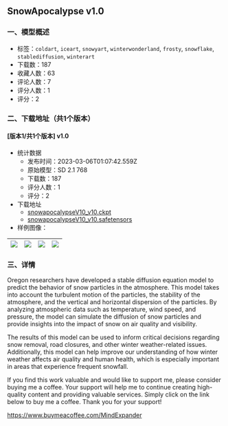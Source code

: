 ## SnowApocalypse v1.0
### 一、模型概述

- 标签：`coldart`, `iceart`, `snowyart`, `winterwonderland`, `frosty`, `snowflake`, `stablediffusion`, `winterart`
- 下载数：187
- 收藏人数：63
- 评论人数：7
- 评分人数：1
- 评分：2

### 二、下载地址（共1个版本）

#### [版本1/共1个版本] v1.0

- 统计数据
  - 发布时间：2023-03-06T01:07:42.559Z
  - 原始模型：SD 2.1 768
  - 下载数：187
  - 评分人数：1
  - 评分：2
- 下载地址
  - [snowapocalypseV10_v10.ckpt](https://civitai.com/api/download/models/19077?type=Model&format=PickleTensor&size=full&fp=fp16)
  - [snowapocalypseV10_v10.safetensors](https://civitai.com/api/download/models/19077)
- 样例图像：

| <img src="https://image.civitai.com/xG1nkqKTMzGDvpLrqFT7WA/8202f165-c85a-4c6c-6e4a-5ae7e0f6d400/width=450/199598.jpeg" /> | <img src="https://image.civitai.com/xG1nkqKTMzGDvpLrqFT7WA/579d9a4e-8a38-4ca8-7775-d4329a6a1000/width=450/199614.jpeg" /> | <img src="https://image.civitai.com/xG1nkqKTMzGDvpLrqFT7WA/2c2759b1-f505-4bc6-5639-c752e33c1800/width=450/199613.jpeg" /> | <img src="https://image.civitai.com/xG1nkqKTMzGDvpLrqFT7WA/0013e08d-86e2-4f53-1a90-56d4db2f8100/width=450/199612.jpeg" /> |
| ---- | ---- | ---- | ---- |


### 三、详情
<p>Oregon researchers have developed a stable diffusion equation model to predict the behavior of snow particles in the atmosphere. This model takes into account the turbulent motion of the particles, the stability of the atmosphere, and the vertical and horizontal dispersion of the particles. By analyzing atmospheric data such as temperature, wind speed, and pressure, the model can simulate the diffusion of snow particles and provide insights into the impact of snow on air quality and visibility.</p><p>The results of this model can be used to inform critical decisions regarding snow removal, road closures, and other winter weather-related issues. Additionally, this model can help improve our understanding of how winter weather affects air quality and human health, which is especially important in areas that experience frequent snowfall.</p><p>If you find this work valuable and would like to support me, please consider buying me a coffee. Your support will help me to continue creating high-quality content and providing valuable services. Simply click on the link below to buy me a coffee. Thank you for your support!</p><p></p><p><a target="_blank" rel="ugc" href="https://www.buymeacoffee.com/MindExpander">https://www.buymeacoffee.com/MindExpander</a></p>